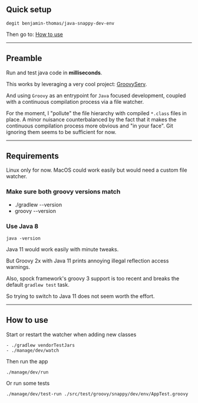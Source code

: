 ## Quick setup

    degit benjamin-thomas/java-snappy-dev-env

Then go to: [How to use](#how-to-use)

---

## Preamble

Run and test java code in **milliseconds**.

This works by leveraging a very cool project: [GroovyServ](https://kobo.github.io/groovyserv/quickstart.html).

And using `Groovy` as an entrypoint for `Java` focused development, coupled with a continuous compilation process 
via a file watcher.

For the moment, I "pollute" the file hierarchy with compiled `*.class` files in place. A minor nuisance 
counterbalanced by the fact that it makes the continuous compilation process more obvious and "in your face". Git 
ignoring them seems to be sufficient for now.

---

## Requirements

Linux only for now. MacOS could work easily but would need a custom file watcher. 

### Make sure both groovy versions match

- ./gradlew --version
- groovy --version


### Use Java 8

    java -version

Java 11 would work easily with minute tweaks.

But Groovy 2x with Java 11 prints annoying illegal reflection access warnings.

Also, spock framework's groovy 3 support is too recent and breaks the default `gradlew test` task.

So trying to switch to Java 11 does not seem worth the effort.

---

## How to use

Start or restart the watcher when adding new classes

    - ./gradlew vendorTestJars
    - ./manage/dev/watch

Then run the app

    ./manage/dev/run

Or run some tests

    ./manage/dev/test-run ./src/test/groovy/snappy/dev/env/AppTest.groovy

